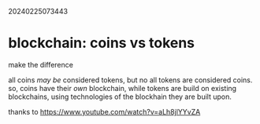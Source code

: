 20240225073443

# blockchain: coins vs tokens

make the difference

all coins *may be* considered tokens, but no all tokens are considered
coins. so, coins have their *own* blockchain, while tokens are build on
existing blockchains, using technologies of the blockhain they are built upon.

thanks to <https://www.youtube.com/watch?v=aLh8jlYYvZA>
